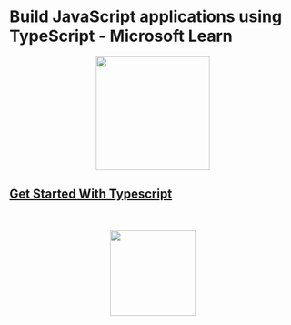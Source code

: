 # Build JavaScript applications using TypeScript - Microsoft Learn

<div align="center">
  <img src="https://dotnet.microsoft.com/static/images/illustrations/swimlane-mslearn-small.svg?v=etNgnmUT_CgDsI4SLwzWppFijK2p2pa6KroexGdN6ow" height="200px">
</div>

## [Get Started With Typescript](./getStarted.md)

<div align="center">
  <br><br>
  <img src="https://upload.wikimedia.org/wikipedia/commons/thumb/4/4c/Typescript_logo_2020.svg/2048px-Typescript_logo_2020.svg.png" height="150px">
</div>